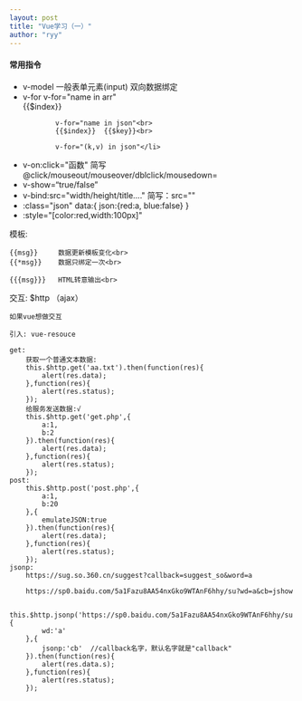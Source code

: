 ```yaml
---
layout: post
title: "Vue学习（一）"
author: "ryy"
---
```


<h4>常用指令</h4>
<ul>
<li>v-model	一般表单元素(input)	双向数据绑定</li>
<li>v-for 	v-for="name in arr"<br>
			{{$index}}<br>

			v-for="name in json"<br>
			{{$index}}	{{$key}}<br>
	
			v-for="(k,v) in json"</li>
<li>v-on:click="函数"  简写@click/mouseout/mouseover/dblclick/mousedown=</li>
<li>v-show=“true/false”</li>
<li>v-bind:src="width/height/title...."  简写：src=""</li>
<li>:class="json"
data:{
			json:{red:a, blue:false}
		}
</li>
<li>:style="[color:red,width:100px]"</li>
</ul>

模板:

	{{msg}}		数据更新模板变化<br>
	{{*msg}}	数据只绑定一次<br>
	
	{{{msg}}}	HTML转意输出<br>

<p>
	交互:
	$http	（ajax）

	如果vue想做交互

	引入: vue-resouce

	get:
		获取一个普通文本数据:
		this.$http.get('aa.txt').then(function(res){
		    alert(res.data);
		},function(res){
		    alert(res.status);
		});
		给服务发送数据:√
		this.$http.get('get.php',{
		    a:1,
		    b:2
		}).then(function(res){
		    alert(res.data);
		},function(res){
		    alert(res.status);
		});
	post:
		this.$http.post('post.php',{
		    a:1,
		    b:20
		},{
		    emulateJSON:true
		}).then(function(res){
		    alert(res.data);
		},function(res){
		    alert(res.status);
		});
	jsonp:
		https://sug.so.360.cn/suggest?callback=suggest_so&word=a

		https://sp0.baidu.com/5a1Fazu8AA54nxGko9WTAnF6hhy/su?wd=a&cb=jshow

		this.$http.jsonp('https://sp0.baidu.com/5a1Fazu8AA54nxGko9WTAnF6hhy/su',{
		    wd:'a'
		},{
		    jsonp:'cb'	//callback名字，默认名字就是"callback"
		}).then(function(res){
		    alert(res.data.s);
		},function(res){
		    alert(res.status);
		});
</p>